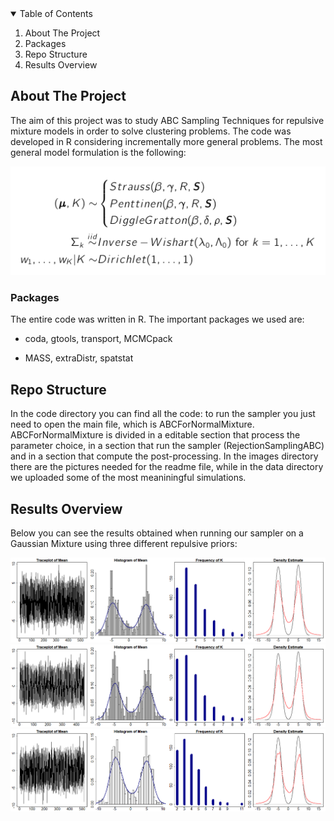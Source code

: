 
<!-- TABLE OF CONTENTS -->
<details open="open">
  <summary>Table of Contents</summary>
  <ol>
    <li><a> About The Project</a> </li>
    <li><a> Packages</a></li>
    <li><a> Repo Structure</a></li>
    <li><a> Results Overview</a></li>
  </ol>
</details>


<!-- ABOUT THE PROJECT -->
## About The Project

The aim of this project was to study ABC Sampling Techniques for repulsive mixture models in order to solve clustering problems. The code was developed in R considering incrementally more general problems. The most general model formulation is the following:

![alt text](images/forMD1.png)

### Packages

The entire code was written in R. The important packages we used are:
* coda, gtools, transport, MCMCpack

* MASS, extraDistr, spatstat
 
## Repo Structure

In the code directory you can find all the code: to run the sampler you just need to open the main file, which is ABCForNormalMixture. ABCForNormalMixture is divided in a editable section that process the parameter choice, in a section that run the sampler (RejectionSamplingABC) and in a section that compute the post-processing. In the images directory there are the pictures needed for the readme file, while in the data directory we uploaded some of the most meaniningful simulations.


## Results Overview

Below you can see the results obtained when running our sampler on a Gaussian Mixture using three different repulsive priors:

 <img src="images/forMD2.png" width="100%" height="50%">
 <img src="images/forMD3.png" width="100%" height="50%">
 <img src="images/forMD4.png" width="100%" height="50%">
